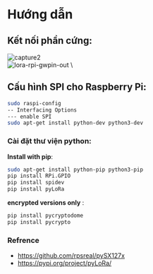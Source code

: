 # Hướng dẫn
## Kết nối phần cứng:
![capture2](https://user-images.githubusercontent.com/26000753/48856223-6f483980-ede8-11e8-8653-3bf599061107.PNG)
\
![lora-rpi-gwpin-out](https://user-images.githubusercontent.com/26000753/51383622-87200d80-1b4c-11e9-8330-122aed92a09c.PNG)
\
## Cấu hình SPI cho Raspberry Pi:
```bash
sudo raspi-config
-- Interfacing Options
--- enable SPI
sudo apt-get install python-dev python3-dev
```
### Cài đặt thư viện python:
 **Install with pip**:
```bash
sudo apt-get install python-pip python3-pip
pip install RPi.GPIO
pip install spidev
pip install pyLoRa
```

 **encrypted versions only** :
```bash
pip install pycryptodome
pip install pycrypto
```
### Refrence
- https://github.com/rpsreal/pySX127x
- https://pypi.org/project/pyLoRa/
